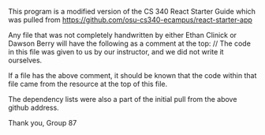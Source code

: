 This program is a modified version of the CS 340 React Starter Guide which was pulled from https://github.com/osu-cs340-ecampus/react-starter-app

Any file that was not completely handwritten by either Ethan Clinick or Dawson Berry will have the following as a comment at the top:
    // The code in this file was given to us by our instructor, and we did not write it ourselves.

If a file has the above comment, it should be known that the code within that file came from the resource at the top of this file. 

The dependency lists were also a part of the initial pull from the above github address.

Thank you,
Group 87